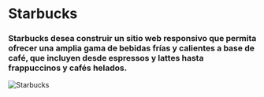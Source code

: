 # Starbucks

### Starbucks desea construir un sitio web responsivo que permita ofrecer una amplia gama de bebidas frías y calientes a base de café, que incluyen desde espressos y lattes hasta frappuccinos y cafés helados.

![Starbucks](https://github.com/Brayan17king/PushUpStarbucks./img/capture.png)